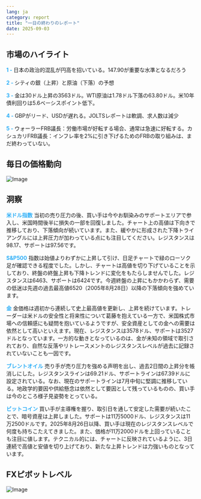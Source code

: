 ```yaml
---
lang: ja
category: report
title: "一日の終わりのレポート"
date: 2025-09-03
---
```



<h2>市場のハイライト</h2>
<strong style="color: #2caef7;">1 - </strong> 日本の政治的混乱が円高を招いている。147.90が重要な水準となるだろう

<strong style="color: #2caef7;">2 - </strong> シティの銀（上昇）と原油（下落）の予想

<strong style="color: #2caef7;">3 - </strong> 金は30ドル上昇の3563ドル。WTI原油は1.78ドル下落の63.80ドル。米10年債利回りは5.6ベーシスポイント低下。

<strong style="color: #2caef7;">4 - </strong> GBPがリード、USDが遅れる。JOLTSレポートは軟調、求人数は減少

<strong style="color: #2caef7;">5 - </strong> ウォーラーFRB議長：労働市場が好転する場合、通常は急速に好転する。カシュカリFRB議長：インフレ率を2%に引き下げるためのFRBの取り組みは、まだ終わっていない。



<h2>毎日の価格動向</h2>
<img src="https://markleighedu.github.io/img/Sep-2025/03-Sep-2025/price.jpg" alt="Image"/>

<h2>洞察</h2>
<strong style="color: #2caef7;">米ドル指数</strong> 当初の売り圧力の後、買い手は今やお馴染みのサポートエリアで参入し、米国時間後半に損失の一部を回復しました。チャート上の高値は下向きで推移しており、下落傾向が続いています。また、緩やかに形成された下降トライアングルには上昇圧力が加わっている点にも注目してください。レジスタンスは98.17、サポートは97.56です。

<strong style="color: #2caef7;">S&P500</strong> 指数は始値よりわずかに上昇して引け、日足チャートで緑のローソク足が確認できる程度でした。しかし、チャートは高値を切り下げていることを示しており、終盤の終盤上昇も下降トレンドに変化をもたらしませんでした。レジスタンスは6463、サポートは6424です。今週終盤の上昇にもかかわらず、需要の低迷は先週の過去最高値6520（2005年8月28日）以降の下落傾向を強めています。

<strong style="color: #2caef7;">金</strong> 金価格は週初から連続して史上最高値を更新し、上昇を続けています。トレーダーは米ドルの安全性と将来性について葛藤を抱えている一方で、米国株式市場への信頼感にも疑問を抱いているようですが、安全資産としての金への需要は依然として高いといえます。現在、レジスタンスは3578ドル、サポートは3527ドルとなっています。一方的な動きとなっているのは、金が未知の領域で取引されており、自然な反落やリトレースメントのレジスタンスレベルが過去に記録されていないことも一因です。

<strong style="color: #2caef7;">ブレントオイル</strong> 売り手が売り圧力を強める声明を出し、過去2日間の上昇分を帳消しにした。レジスタンスラインは69.21ドル、サポートラインは67.39ドルに設定されている。なお、現在のサポートラインは7月中旬に堅調に推移している。地政学的要因や供給懸念は依然として要因として残っているものの、買い手は今のところ様子見姿勢をとっている。

<strong style="color: #2caef7;">ビットコイン</strong> 買い手が主導権を握り、取引日を通して安定した需要が続いたことで、暗号資産は上昇しました。サポートは11万5000ドル、レジスタンスは11万2500ドルです。2025年8月26日以降、買い手は現在のレジスタンスレベルで何度も持ちこたえてきました。また、価格が11万2000ドルを上回っていることも注目に値します。テクニカル的には、チャートに反映されているように、3日連続で高値と安値を切り上げており、新たな上昇トレンドは力強いものとなっています。



<h2>FXピボットレベル</h2>
<img src="https://markleighedu.github.io/img/Sep-2025/03-Sep-2025/pivot.jpg" alt="Image"/>